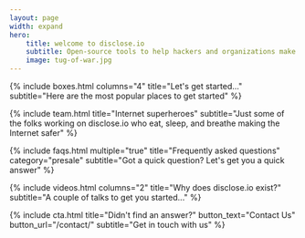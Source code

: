 ```yaml
---
layout: page
width: expand
hero:
    title: welcome to disclose.io
    subtitle: Open-source tools to help hackers and organizations make the Internet safer, together.
    image: tug-of-war.jpg
---
```


{% include boxes.html columns="4" title="Let's get started..." subtitle="Here are the most popular places to get started" %}

{% include team.html title="Internet superheroes" subtitle="Just some of the folks working on disclose.io who eat, sleep, and breathe making the Internet safer" %}

{% include faqs.html multiple="true" title="Frequently asked questions" category="presale" subtitle="Got a quick question? Let's get you a quick answer" %}

{% include videos.html columns="2" title="Why does disclose.io exist?" subtitle="A couple of talks to get you started..." %}

{% include cta.html title="Didn't find an answer?" button_text="Contact Us" button_url="/contact/" subtitle="Get in touch with us" %}

